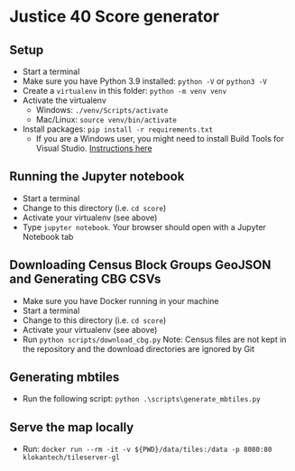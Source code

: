 # Justice 40 Score generator

## Setup

- Start a terminal
- Make sure you have Python 3.9 installed: `python -V` or `python3 -V`
- Create a `virtualenv` in this folder: `python -m venv venv`
- Activate the virtualenv
  - Windows: `./venv/Scripts/activate`
  - Mac/Linux: `source venv/bin/activate`
- Install packages: `pip install -r requirements.txt`
  - If you are a Windows user, you might need to install Build Tools for Visual Studio. [Instructions here](https://stackoverflow.com/a/54136652)

## Running the Jupyter notebook

- Start a terminal
- Change to this directory (i.e. `cd score`)
- Activate your virtualenv (see above)
- Type `jupyter notebook`. Your browser should open with a Jupyter Notebook tab

## Downloading Census Block Groups GeoJSON and Generating CBG CSVs

- Make sure you have Docker running in your machine
- Start a terminal
- Change to this directory (i.e. `cd score`)
- Activate your virtualenv (see above)
- Run `python scripts/download_cbg.py`
  Note: Census files are not kept in the repository and the download directories are ignored by Git

## Generating mbtiles

- Run the following script: `python .\scripts\generate_mbtiles.py`

## Serve the map locally

- Run: `docker run --rm -it -v ${PWD}/data/tiles:/data -p 8080:80 klokantech/tileserver-gl`
